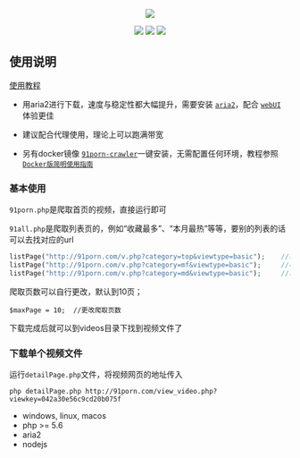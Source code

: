 <p align="center">
    <a href="https://github.com/zzjzz9266a/91porn_php"><img src="https://github.com/zzjzz9266a/91porn_php/blob/master/logo.jpg"></a>
</p>

<p align="center">
    <a href="https://github.com/zzjzz9266a/91porn_php"><img src="https://img.shields.io/badge/platform-all-lightgrey.svg"></a>
    <a href="https://github.com/zzjzz9266a/91porn_php"><img src="https://img.shields.io/apm/l/vim-mode.svg"></a>
    <a href="https://github.com/zzjzz9266a/91porn_php"><img src="https://img.shields.io/badge/language-php>=%205.6-orange.svg"></a>
</p>

  
## 使用说明
[使用教程](https://github.com/zzjzz9266a/91porn_php/wiki/Aria2%E7%89%88%E4%BD%BF%E7%94%A8%E6%8C%87%E5%8D%97)

* 用aria2进行下载，速度与稳定性都大幅提升，需要安装 [`aria2`](https://github.com/aria2/aria2)，配合 [`webUI`](https://github.com/mayswind/AriaNg) 体验更佳

* 建议配合代理使用，理论上可以跑满带宽

* 另有docker镜像 [`91porn-crawler`](https://github.com/zzjzz9266a/91porn-docker)一键安装，无需配置任何环境，教程参照 [`Docker版简明使用指南`](https://github.com/zzjzz9266a/91porn_php/wiki/Docker%E7%89%88%E7%AE%80%E6%98%8E%E4%BD%BF%E7%94%A8%E6%8C%87%E5%8D%97)

### 基本使用

`91porn.php`是爬取首页的视频，直接运行即可

`91all.php`是爬取列表页的，例如“收藏最多”、“本月最热”等等，要别的列表的话可以去找对应的url
```` php
listPage("http://91porn.com/v.php?category=top&viewtype=basic");	//本月最热
listPage("http://91porn.com/v.php?category=mf&viewtype=basic");		//收藏最多
listPage("http://91porn.com/v.php?category=md&viewtype=basic");		//本月讨论
````
爬取页数可以自行更改，默认到10页；
````
$maxPage = 10;	//更改爬取页数
````
下载完成后就可以到videos目录下找到视频文件了


### 下载单个视频文件
运行`detailPage.php`文件，将视频网页的地址传入
````
php detailPage.php http://91porn.com/view_video.php?viewkey=042a30e56c9cd20b075f
````

* windows, linux, macos
* php >= 5.6
* aria2
* nodejs
